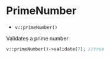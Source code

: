 # PrimeNumber

- `v::primeNumber()`

Validates a prime number

```php
v::primeNumber()->validate(7); //true
```
